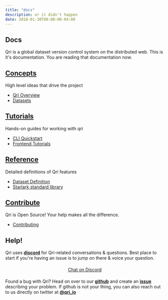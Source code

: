 ```yaml
---
title: "docs"
description: or it didn't happen
date: 2018-01-30T00:00:00-04:00
---
```


<section id="docs_sections">
  <div class="wrap">
    <h1>Docs</h1>
    <p>Qri is a global dataset version control system on the distributed web. This is it's documentation. You are reading that documentation now.</p>
    <div class="sections">
      <div class="section">
        <a href="/docs/concepts"><h2>Concepts</h2></a>
        <p>High level ideas that drive the project</p>
        <ul>
          <li><a href="/docs/concepts/overview">Qri Overview</a></li>
          <li><a href="/docs/concepts/dataset">Datasets</a></li>
        </ul>
      </div>
      <!-- <div class="section">
        <a href="/docs/setup"><h2>Setup</h2></a>
        <p>How Qri integrates with other tools to get things done.</p>
        <ul>
          <li><a href="/docs/setup">Setup</a></li>
        </ul>
      </div> -->
      <div class="section">
        <a a href="/docs/tutorials"><h2>Tutorials</h2></a>
        <p>Hands-on guides for working with qri</p>
        <ul>
          <li><a href="/docs/tutorials/cli_quickstart">CLI Quickstart</a></li>
          <li><a href="/docs/tutorials/frontend">Frontend Tutorials</a></li>
        </ul>
      </div>
      <div class="section">
        <a href="/docs/reference"><h2>Reference</h2></a>
        <p>Detailed definitions of Qri features</p>
        <ul>
          <li><a href="/docs/reference/dataset">Dataset Definition</a></li>
          <li><a href="/docs/reference/starlib">Starlark standard library</a></li>
        </ul>
      </div>
      <!-- <div class="section">
        <a a href="/docs/workflows"><h2>Workflows</h2></a>
        <p>How Qri integrates with other tools to get things done.</p>
        <ul>
          <li><a href="/docs/workflows">index</a></li>
        </ul>
      </div> -->
      <div class="section">
        <a href="/docs/contributing"><h2>Contribute</h2></a>
        <p>Qri is Open Source! Your help makes all the difference.</p>
        <ul>
          <li><a href="/docs/contributing">Contributing</a></li>
        </ul>
      </div>
    </div>
    <footer>
      <h1>Help!</h1>
      <div>
        <p>Qri uses <a href="https://discord.gg/etap8Gb"><b>discord</b></a> for Qri-related conversations &amp; questions. Best place to start if you're having an issue is to jump on there & voice your question.</p>
        <div style="text-align: center; margin: 20px">
          <a href="https://discord.gg/etap8Gb" class="button">Chat on Discord</a>
        </div>
        Found a bug with Qri? Head on over to our <a href="https://github.com/qri-io/frontend"><b>github</b></a> and create an <a href="https://github.com/qri-io/frontend/issues/new"><b>issue</b></a> describing your problem. If github is not your thing, you can also reach out to us directly on twitter at <a href="https://twitter.com/qri_io"><b>@qri_io</b></a>
      </div>
    </footer>
  </div>
</section>